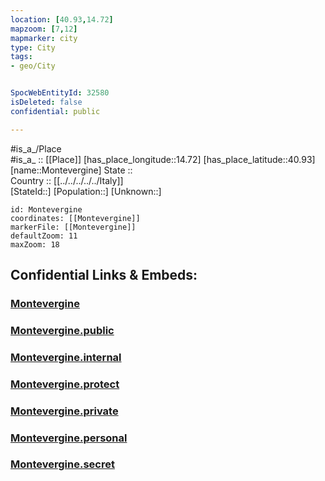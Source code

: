 ```yaml
---
location: [40.93,14.72] 
mapzoom: [7,12] 
mapmarker: city 
type: City
tags:
- geo/City


SpocWebEntityId: 32580
isDeleted: false
confidential: public

---
```

#is_a_/Place  
#is_a_ :: [[Place]] 
[has_place_longitude::14.72] 
[has_place_latitude::40.93] 
[name::Montevergine] 
State ::  
Country :: [[../../../../../Italy]]  
[StateId::] 
[Population::] 
[Unknown::] 


```leaflet
id: Montevergine
coordinates: [[Montevergine]] 
markerFile: [[Montevergine]] 
defaultZoom: 11 
maxZoom: 18
```


## Confidential Links & Embeds: 

### [Montevergine](/_Standards/Earth/Continent/Europe/Europe~South/Italy/regions~Italy/Campania/Avellino.Province/City/Montevergine.md) 

### [Montevergine.public](/_public/Earth/Continent/Europe/Europe~South/Italy/regions~Italy/Campania/Avellino.Province/City/Montevergine.public.md) 

### [Montevergine.internal](/_internal/Earth/Continent/Europe/Europe~South/Italy/regions~Italy/Campania/Avellino.Province/City/Montevergine.internal.md) 

### [Montevergine.protect](/_protect/Earth/Continent/Europe/Europe~South/Italy/regions~Italy/Campania/Avellino.Province/City/Montevergine.protect.md) 

### [Montevergine.private](/_private/Earth/Continent/Europe/Europe~South/Italy/regions~Italy/Campania/Avellino.Province/City/Montevergine.private.md) 

### [Montevergine.personal](/_personal/Earth/Continent/Europe/Europe~South/Italy/regions~Italy/Campania/Avellino.Province/City/Montevergine.personal.md) 

### [Montevergine.secret](/_secret/Earth/Continent/Europe/Europe~South/Italy/regions~Italy/Campania/Avellino.Province/City/Montevergine.secret.md)

